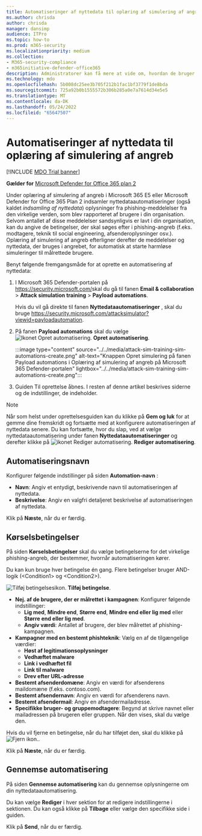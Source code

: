 ```yaml
---
title: Automatiseringer af nyttedata til oplæring af simulering af angreb
ms.author: chrisda
author: chrisda
manager: dansimp
audience: ITPro
ms.topic: how-to
ms.prod: m365-security
ms.localizationpriority: medium
ms.collection:
- M365-security-compliance
- m365initiative-defender-office365
description: Administratorer kan få mere at vide om, hvordan de bruger automatiseringer af nyttedata (høst af nyttedata) til at indsamle og starte automatiserede simuleringer til oplæring af simulering af angreb i Microsoft Defender for Office 365 Plan 2.
ms.technology: mdo
ms.openlocfilehash: 5b008dc25ee3b705f212b1fac1bf3779f1de8bda
ms.sourcegitcommit: 725a92b0b1555572b306b285a0e7a7614d34e5e5
ms.translationtype: MT
ms.contentlocale: da-DK
ms.lasthandoff: 05/24/2022
ms.locfileid: "65647507"
---
```

# <a name="payload-automations-for-attack-simulation-training"></a>Automatiseringer af nyttedata til oplæring af simulering af angreb

[!INCLUDE [MDO Trial banner](../includes/mdo-trial-banner.md)]

**Gælder for** [Microsoft Defender for Office 365 plan 2](defender-for-office-365.md)

Under oplæring af simulering af angreb i Microsoft 365 E5 eller Microsoft Defender for Office 365 Plan 2 indsamler nyttedataautomatiseringer (også kaldet _indsamling af nyttedata_) oplysninger fra phishing-meddelelser fra den virkelige verden, som blev rapporteret af brugere i din organisation. Selvom antallet af disse meddelelser sandsynligvis er lavt i din organisation, kan du angive de betingelser, der skal søges efter i phishing-angreb (f.eks. modtagere, teknik til social engineering, afsenderoplysninger osv.). Oplæring af simulering af angreb efterligner derefter de meddelelser og nyttedata, der bruges i angrebet, for automatisk at starte harmløse simuleringer til målrettede brugere.

Benyt følgende fremgangsmåde for at oprette en automatisering af nyttedata:

1. I Microsoft 365 Defender-portalen på <https://security.microsoft.com/>skal du gå til fanen **Email & collaboration** \> **Attack simulation training** \> **Payload automations**.

   Hvis du vil gå direkte til fanen **Nyttedataautomatiseringer** , skal du bruge <https://security.microsoft.com/attacksimulator?viewid=payloadautomation>.

2. På fanen **Payload automations** skal du vælge ![Ikonet Opret automatisering.](../../media/m365-cc-sc-create-icon.png) **Opret automatisering**.

   :::image type="content" source="../../media/attack-sim-training-sim-automations-create.png" alt-text="Knappen Opret simulering på fanen Payload automations i Oplæring af simulering af angreb på Microsoft 365 Defender-portalen" lightbox="../../media/attack-sim-training-sim-automations-create.png":::

3. Guiden Til oprettelse åbnes. I resten af denne artikel beskrives siderne og de indstillinger, de indeholder.

> [!NOTE]
> Når som helst under oprettelsesguiden kan du klikke på **Gem og luk** for at gemme dine fremskridt og fortsætte med at konfigurere automatiseringen af nyttedata senere. Du kan fortsætte, hvor du slap, ved at vælge nyttedataautomatisering under fanen **Nyttedataautomatiseringer** og derefter klikke på ![ikonet Rediger automatisering.](../../media/m365-cc-sc-edit-icon.png) **Rediger automatisering**.

## <a name="automation-name"></a>Automatiseringsnavn

Konfigurer følgende indstillinger på siden **Automation-navn** :

- **Navn**: Angiv et entydigt, beskrivende navn til automatiseringen af nyttedata.
- **Beskrivelse**: Angiv en valgfri detaljeret beskrivelse af automatiseringen af nyttedata.

Klik på **Næste**, når du er færdig.

## <a name="run-conditions"></a>Kørselsbetingelser

På siden **Kørselsbetingelser** skal du vælge betingelserne for det virkelige phishing-angreb, der bestemmer, hvornår automatiseringen kører.

Du kan kun bruge hver betingelse én gang. Flere betingelser bruger AND-logik (\<Condition1\> og \<Condition2\>).

![Tilføj betingelsesikon.](../../media/m365-cc-sc-create-icon.png) **Tilføj betingelse**.

- **Nej. af de brugere, der er målrettet i kampagnen**: Konfigurer følgende indstillinger:
  - **Lig med**, **Mindre end**, **Større end**, **Mindre end eller lig med** eller **Større end eller lig med**.
  - **Angiv værdi**: Antallet af brugere, der blev målrettet af phishing-kampagnen.
- **Kampagner med en bestemt phishteknik**: Vælg en af de tilgængelige værdier:
  - **Høst af legitimationsoplysninger**
  - **Vedhæftet malware**
  - **Link i vedhæftet fil**
  - **Link til malware**
  - **Drev efter URL-adresse**
- **Bestemt afsenderdomæne**: Angiv en værdi for afsenderens maildomæne (f.eks. contoso.com).
- **Bestemt afsendernavn**: Angiv en værdi for afsenderens navn.
- **Bestemt afsendermail**: Angiv en afsendermailadresse.
- **Specifikke bruger- og gruppemodtagere**: Begynd at skrive navnet eller mailadressen på brugeren eller gruppen. Når den vises, skal du vælge den.

Hvis du vil fjerne en betingelse, når du har tilføjet den, skal du klikke på ![Fjern ikon.](../../media/m365-cc-sc-delete-icon.png).

Klik på **Næste**, når du er færdig.

## <a name="review-automation"></a>Gennemse automatisering

På siden **Gennemse automatisering** kan du gennemse oplysningerne om din nyttedataautomatisering.

Du kan vælge **Rediger** i hver sektion for at redigere indstillingerne i sektionen. Du kan også klikke på **Tilbage** eller vælge den specifikke side i guiden.

Klik på **Send**, når du er færdig.
